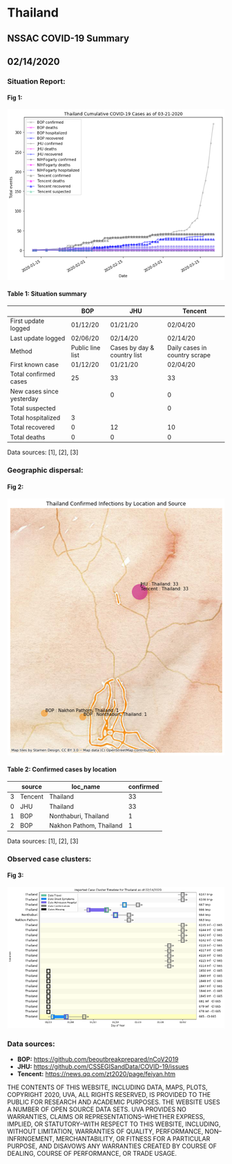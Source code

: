 # Thailand
## NSSAC COVID-19 Summary
## 02/14/2020



 ### Situation Report:
#### Fig 1:
![Thailand cases](../merged_histories/Thailand_merged_histories.png)

#### Table 1: Situation summary
|                           | BOP              | JHU                         | Tencent                       |
|---------------------------|------------------|-----------------------------|-------------------------------|
| First update logged       | 01/12/20         | 01/21/20                    | 02/04/20                      |
| Last update logged        | 02/06/20         | 02/14/20                    | 02/14/20                      |
| Method                    | Public line list | Cases by day & country list | Daily cases in country scrape |
| First known case          | 01/12/20         | 01/21/20                    | 02/04/20                      |
| Total confirmed cases     | 25               | 33                          | 33                            |
| New cases since yesterday |                  | 0                           | 0                             |
| Total suspected           |                  |                             | 0                             |
| Total hospitalized        | 3                |                             |                               |
| Total recovered           | 0                | 12                          | 10                            |
| Total deaths              | 0                | 0                           | 0                             |
Data sources: [1], [2], [3]


### Geographic dispersal:
#### Fig 2:
![Thailand mapped](../case_locs/Thailand_case_locs.png)

#### Table 2: Confirmed cases by location
|    | source   | loc_name                |   confirmed |
|----|----------|-------------------------|-------------|
|  3 | Tencent  | Thailand                |          33 |
|  0 | JHU      | Thailand                |          33 |
|  1 | BOP      | Nonthaburi, Thailand    |           1 |
|  2 | BOP      | Nakhon Pathom, Thailand |           1 |

Data sources: [1], [2], [3]


### Observed case clusters:
#### Fig 3:
![Thailand cases](../cluster_analysis/Thailand_imported_cases.png)


### Data sources:
* **BOP:** https://github.com/beoutbreakprepared/nCoV2019
* **JHU:** https://github.com/CSSEGISandData/COVID-19/issues
* **Tencent:** https://news.qq.com/zt2020/page/feiyan.htm
    
    
    
    
    
THE CONTENTS OF THIS WEBSITE, INCLUDING DATA, MAPS, PLOTS, COPYRIGHT 2020, UVA, ALL RIGHTS RESERVED, IS PROVIDED TO THE PUBLIC FOR RESEARCH AND ACADEMIC PURPOSES. THE WEBSITE USES A NUMBER OF OPEN SOURCE DATA SETS. UVA PROVIDES NO WARRANTIES, CLAIMS OR REPRESENTATIONS–WHETHER EXPRESS, IMPLIED, OR STATUTORY–WITH RESPECT TO THIS WEBSITE, INCLUDING, WITHOUT LIMITATION, WARRANTIES OF QUALITY, PERFORMANCE, NON–INFRINGEMENT, MERCHANTABILITY, OR FITNESS FOR A PARTICULAR PURPOSE, AND DISAVOWS ANY WARRANTIES CREATED BY COURSE OF DEALING, COURSE OF PERFORMANCE, OR TRADE USAGE.